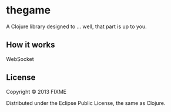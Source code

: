 # thegame

A Clojure library designed to ... well, that part is up to you.

## How it works

WebSocket

## License

Copyright © 2013 FIXME

Distributed under the Eclipse Public License, the same as Clojure.

